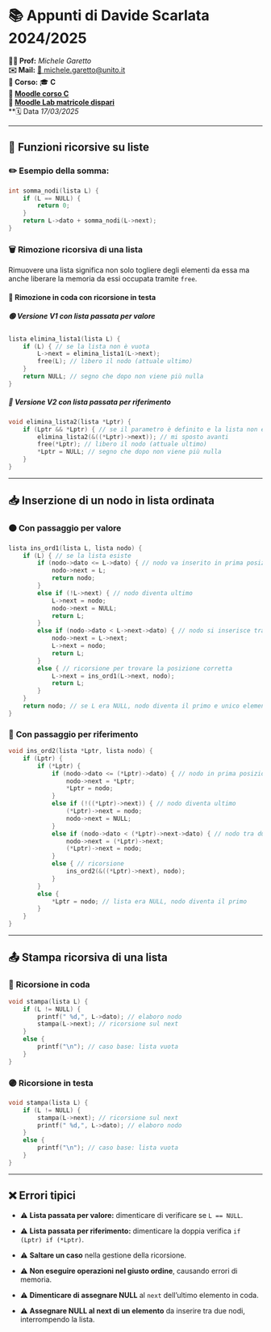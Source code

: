 # 📚 **Appunti di Davide Scarlata 2024/2025**

**👨‍🎓 Prof:** _Michele Garetto_  
**✉️ Mail:** [📩 michele.garetto@unito.it](mailto:michele.garetto@unito.it)  
**📌 Corso:** 🎓 **C**  
**🔗 [Moodle corso C](https://informatica.i-learn.unito.it/course/view.php?id=3066)**  
**🔗 [ Moodle Lab matricole dispari](https://esami.i-learn.unito.it/course/view.php?id=2062)**  
**🗓 Data _17/03/2025_

---

## 🔄 **Funzioni ricorsive su liste**

### ✏️ **Esempio della somma:**

```c
int somma_nodi(lista L) {
    if (L == NULL) {
        return 0;
    }
    return L->dato + somma_nodi(L->next);
}
```

### 🗑️ **Rimozione ricorsiva di una lista**

Rimuovere una lista significa non solo togliere degli elementi da essa ma anche liberare la memoria da essi occupata tramite `free`.

#### 🚀 **Rimozione in coda con ricorsione in testa**

##### 🟢 **Versione V1 con lista passata per valore**

```c
lista elimina_lista1(lista L) {
    if (L) { // se la lista non è vuota 
        L->next = elimina_lista1(L->next);
        free(L); // libero il nodo (attuale ultimo)
    }
    return NULL; // segno che dopo non viene più nulla
}
```

##### 🔵 **Versione V2 con lista passata per riferimento**

```c
void elimina_lista2(lista *Lptr) {
    if (Lptr && *Lptr) { // se il parametro è definito e la lista non è vuota
        elimina_lista2(&((*Lptr)->next)); // mi sposto avanti
        free(*Lptr); // libero il nodo (attuale ultimo)
        *Lptr = NULL; // segno che dopo non viene più nulla
    }
}
```

---

## 📥 **Inserzione di un nodo in lista ordinata**

### 🟠 **Con passaggio per valore**

```c
lista ins_ord1(lista L, lista nodo) {
    if (L) { // se la lista esiste
        if (nodo->dato <= L->dato) { // nodo va inserito in prima posizione
            nodo->next = L;
            return nodo;
        }
        else if (!L->next) { // nodo diventa ultimo
            L->next = nodo;
            nodo->next = NULL;
            return L;
        }
        else if (nodo->dato < L->next->dato) { // nodo si inserisce tra due nodi
            nodo->next = L->next;
            L->next = nodo;
            return L;
        }
        else { // ricorsione per trovare la posizione corretta
            L->next = ins_ord1(L->next, nodo);
            return L;
        }
    }
    return nodo; // se L era NULL, nodo diventa il primo e unico elemento
}
```

### 🔴 **Con passaggio per riferimento**

```c
void ins_ord2(lista *Lptr, lista nodo) {
    if (Lptr) {
        if (*Lptr) {
            if (nodo->dato <= (*Lptr)->dato) { // nodo in prima posizione
                nodo->next = *Lptr;
                *Lptr = nodo;
            }
            else if (!((*Lptr)->next)) { // nodo diventa ultimo
                (*Lptr)->next = nodo;
                nodo->next = NULL;
            }
            else if (nodo->dato < (*Lptr)->next->dato) { // nodo tra due nodi
                nodo->next = (*Lptr)->next;
                (*Lptr)->next = nodo;
            }
            else { // ricorsione
                ins_ord2(&((*Lptr)->next), nodo);
            }
        }
        else {
            *Lptr = nodo; // lista era NULL, nodo diventa il primo
        }
    }
}
```

---

## 📤 **Stampa ricorsiva di una lista**

### 🔵 **Ricorsione in coda**

```c
void stampa(lista L) {
    if (L != NULL) {
        printf(" %d,", L->dato); // elaboro nodo
        stampa(L->next); // ricorsione sul next
    }
    else {
        printf("\n"); // caso base: lista vuota
    }
}
```

### 🟣 **Ricorsione in testa**

```c
void stampa(lista L) {
    if (L != NULL) {
        stampa(L->next); // ricorsione sul next
        printf(" %d,", L->dato); // elaboro nodo
    }
    else {
        printf("\n"); // caso base: lista vuota
    }
}
```

---

## ❌ **Errori tipici**

- ⚠️ **Lista passata per valore:** dimenticare di verificare se `L == NULL`.
    
- ⚠️ **Lista passata per riferimento:** dimenticare la doppia verifica `if (Lptr) if (*Lptr)`.
    
- ⚠️ **Saltare un caso** nella gestione della ricorsione.
    
- ⚠️ **Non eseguire operazioni nel giusto ordine**, causando errori di memoria.
    
- ⚠️ **Dimenticare di assegnare NULL** al `next` dell’ultimo elemento in coda.
    
- ⚠️ **Assegnare NULL al next di un elemento** da inserire tra due nodi, interrompendo la         lista.